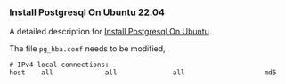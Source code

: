 ### Install Postgresql On Ubuntu 22.04

A detailed description for [Install Postgresql On Ubuntu](https://docs.vultr.com/how-to-install-postgresql-database-server-on-ubuntu-22-04).

The file `pg_hba.conf` needs to be modified,
```
# IPv4 local connections:
host    all             all              all                    md5
```
